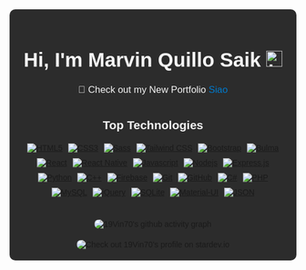 <div style="text-align: center; font-family: 'Arial', sans-serif; background: #2c2c2c; padding: 20px; border-radius: 10px; color: #f5f5f5;">
  <h1 style="font-size: 2.5em;">Hi, I'm Marvin Quillo Saik <img src="https://user-images.githubusercontent.com/1303154/88677602-1635ba80-d120-11ea-84d8-d263ba5fc3c0.gif" width="28px" height="28px" alt="hi"></h1>
  <p style="font-size: 1.2em;">🚀 Check out my New Portfolio <a href="https://alqasimxiao.vercel.app/" style="color: #007acc; text-decoration: none;">Siao</a></p>
  <h2 style="margin-top: 40px;">Top Technologies</h2>
  <div style="display: flex; flex-wrap: wrap; justify-content: center; gap: 10px; margin-top: 20px;">
    <a href="#"><img src="https://img.shields.io/badge/-HTML5-E34F26?style=for-the-badge&labelColor=black&logo=html5&logoColor=E34F26" alt="HTML5"></a>
    <a href="#"><img src="https://img.shields.io/badge/-CSS3-1572B6?style=for-the-badge&labelColor=black&logo=css3&logoColor=1572B6" alt="CSS3"></a>
    <a href="#"><img src="https://img.shields.io/badge/-Sass-CC6699?style=for-the-badge&labelColor=black&logo=sass&logoColor=CC6699" alt="Sass"></a>
    <a href="#"><img src="https://img.shields.io/badge/-Tailwind%20CSS-38B2AC?style=for-the-badge&labelColor=black&logo=tailwind-css&logoColor=38B2AC" alt="Tailwind CSS"></a>
    <a href="#"><img src="https://img.shields.io/badge/-Bootstrap-563D7C?style=for-the-badge&labelColor=black&logo=bootstrap&logoColor=563D7C" alt="Bootstrap"></a>
    <a href="#"><img src="https://img.shields.io/badge/-Bulma-00D1B2?style=for-the-badge&labelColor=black&logo=bulma&logoColor=00D1B2" alt="Bulma"></a>
    <a href="#"><img src="https://img.shields.io/badge/-React-61DBFB?style=for-the-badge&labelColor=black&logo=react&logoColor=61DBFB" alt="React"></a>
    <a href="#"><img src="https://img.shields.io/badge/-React_Native-61DBFB?style=for-the-badge&labelColor=black&logo=react&logoColor=61DBFB" alt="React Native"></a>
    <a href="#"><img src="https://img.shields.io/badge/-Javascript-F0DB4F?style=for-the-badge&labelColor=black&logo=javascript&logoColor=F0DB4F" alt="Javascript"></a>
    <a href="#"><img src="https://img.shields.io/badge/-Nodejs-3C873A?style=for-the-badge&labelColor=black&logo=node.js&logoColor=3C873A" alt="Nodejs"></a>
    <a href="#"><img src="https://img.shields.io/badge/-Express.js-000000?style=for-the-badge&labelColor=black&logo=express&logoColor=white" alt="Express.js"></a>
    <a href="#"><img src="https://img.shields.io/badge/-Python-3776AB?style=for-the-badge&labelColor=black&logo=python&logoColor=3776AB" alt="Python"></a>
    <a href="#"><img src="https://img.shields.io/badge/-C++-00599C?style=for-the-badge&labelColor=black&logo=c%2B%2B&logoColor=00599C" alt="C++"></a>
    <a href="#"><img src="https://img.shields.io/badge/-Firebase-FFCA28?style=for-the-badge&labelColor=black&logo=firebase&logoColor=FFCA28" alt="Firebase"></a>
    <a href="#"><img src="https://img.shields.io/badge/-Git-F05032?style=for-the-badge&labelColor=black&logo=git&logoColor=F05032" alt="Git"></a>
    <a href="#"><img src="https://img.shields.io/badge/-GitHub-181717?style=for-the-badge&labelColor=black&logo=github&logoColor=181717" alt="GitHub"></a>
    <a href="#"><img src="https://img.shields.io/badge/-C%23-239120?style=for-the-badge&labelColor=black&logo=c-sharp&logoColor=239120" alt="C#"></a>
    <a href="#"><img src="https://img.shields.io/badge/-PHP-777BB4?style=for-the-badge&labelColor=black&logo=php&logoColor=777BB4" alt="PHP"></a>
    <a href="#"><img src="https://img.shields.io/badge/-MySQL-4479A1?style=for-the-badge&labelColor=black&logo=mysql&logoColor=4479A1" alt="MySQL"></a>
    <a href="#"><img src="https://img.shields.io/badge/-jQuery-0769AD?style=for-the-badge&labelColor=black&logo=jquery&logoColor=0769AD" alt="jQuery"></a>
    <a href="#"><img src="https://img.shields.io/badge/-SQLite-003B57?style=for-the-badge&labelColor=black&logo=sqlite&logoColor=003B57" alt="SQLite"></a>
    <a href="#"><img src="https://img.shields.io/badge/-Material--UI-0081CB?style=for-the-badge&labelColor=black&logo=material-ui&logoColor=0081CB" alt="Material-UI"></a>
    <a href="#"><img src="https://img.shields.io/badge/-JSON-000000?style=for-the-badge&labelColor=black&logo=json&logoColor=000000" alt="JSON"></a>
  </div>

  <div style="margin-top: 40px;">
    <a href="https://github.com/19Vin70/github-readme-activity-graph" style="text-decoration: none;">
      <img src="https://github-readme-activity-graph.vercel.app/graph?username=19Vin70&theme=tokyo-night" alt="19Vin70's github activity graph" style="border-radius: 10px;">
    </a>
  </div>
  
  <div style="margin-top: 20px;">
    <a href="https://stardev.io/developers/19Vin70" style="text-decoration: none;">
      <img src="https://stardev.io/developers/19Vin70/badge/languages/country.svg" alt="Check out 19Vin70's profile on stardev.io" style="border-radius: 10px;">
    </a>
  </div>
</div>
